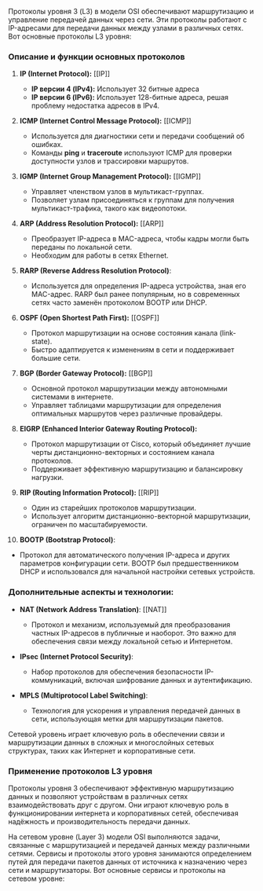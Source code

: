 Протоколы уровня 3 (L3) в модели OSI обеспечивают маршрутизацию и управление передачей данных через сети. Эти протоколы работают с IP-адресами для передачи данных между узлами в различных сетях. Вот основные протоколы L3 уровня:



### Описание и функции основных протоколов

1. **IP (Internet Protocol):** [[IP]]
   - **IP версии 4 (IPv4):** Использует 32 битные адреса
   - **IP версии 6 (IPv6):** Использует 128-битные адреса, решая проблему недостатка адресов в IPv4.

2. **ICMP (Internet Control Message Protocol):** [[ICMP]]
   - Используется для диагностики сети и передачи сообщений об ошибках.
   - Команды **ping** и **traceroute** используют ICMP для проверки доступности узлов и трассировки маршрутов.

3. **IGMP (Internet Group Management Protocol):** [[IGMP]]
   - Управляет членством узлов в мультикаст-группах.
   - Позволяет узлам присоединяться к группам для получения мультикаст-трафика, такого как видеопотоки.

4. **ARP (Address Resolution Protocol):** [[ARP]]
   - Преобразует IP-адреса в MAC-адреса, чтобы кадры могли быть переданы по локальной сети.
   - Необходим для работы в сетях Ethernet.
   
1. **RARP (Reverse Address Resolution Protocol)**:
   - Используется для определения IP-адреса устройства, зная его MAC-адрес. RARP был ранее популярным, но в современных сетях часто заменён протоколом BOOTP или DHCP.

2. **OSPF (Open Shortest Path First):** [[OSPF]]
   - Протокол маршрутизации на основе состояния канала (link-state).
   - Быстро адаптируется к изменениям в сети и поддерживает большие сети.

3. **BGP (Border Gateway Protocol):** [[BGP]]
   - Основной протокол маршрутизации между автономными системами в интернете.
   - Управляет таблицами маршрутизации для определения оптимальных маршрутов через различные провайдеры.

4. **EIGRP (Enhanced Interior Gateway Routing Protocol):** 
   - Протокол маршрутизации от Cisco, который объединяет лучшие черты дистанционно-векторных и состоянием канала протоколов.
   - Поддерживает эффективную маршрутизацию и балансировку нагрузки.

5. **RIP (Routing Information Protocol):** [[RIP]]
   - Один из старейших протоколов маршрутизации.
   - Использует алгоритм дистанционно-векторной маршрутизации, ограничен по масштабируемости.
   
10. **BOOTP (Bootstrap Protocol)**:
   - Протокол для автоматического получения IP-адреса и других параметров конфигурации сети. BOOTP был предшественником DHCP и использовался для начальной настройки сетевых устройств.
### Дополнительные аспекты и технологии:

- **NAT (Network Address Translation)**: [[NAT]]
  - Протокол и механизм, используемый для преобразования частных IP-адресов в публичные и наоборот. Это важно для обеспечения связи между локальной сетью и Интернетом.

- **IPsec (Internet Protocol Security)**:
  - Набор протоколов для обеспечения безопасности IP-коммуникаций, включая шифрование данных и аутентификацию.

- **MPLS (Multiprotocol Label Switching)**:
  - Технология для ускорения и управления передачей данных в сети, использующая метки для маршрутизации пакетов.

Сетевой уровень играет ключевую роль в обеспечении связи и маршрутизации данных в сложных и многослойных сетевых структурах, таких как Интернет и корпоративные сети.
### Применение протоколов L3 уровня

Протоколы уровня 3 обеспечивают эффективную маршрутизацию данных и позволяют устройствам в различных сетях взаимодействовать друг с другом. Они играют ключевую роль в функционировании интернета и корпоративных сетей, обеспечивая надёжность и производительность передачи данных.

На сетевом уровне (Layer 3) модели OSI выполняются задачи, связанные с маршрутизацией и передачей данных между различными сетями. Сервисы и протоколы этого уровня занимаются определением путей для передачи пакетов данных от источника к назначению через сети и маршрутизаторы. Вот основные сервисы и протоколы на сетевом уровне: